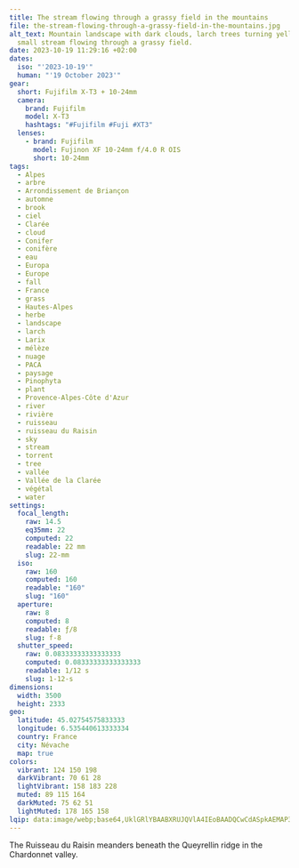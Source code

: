 ```yaml
---
title: The stream flowing through a grassy field in the mountains
file: the-stream-flowing-through-a-grassy-field-in-the-mountains.jpg
alt_text: Mountain landscape with dark clouds, larch trees turning yellow, and a
  small stream flowing through a grassy field.
date: 2023-10-19 11:29:16 +02:00
dates:
  iso: "'2023-10-19'"
  human: "'19 October 2023'"
gear:
  short: Fujifilm X-T3 + 10-24mm
  camera:
    brand: Fujifilm
    model: X-T3
    hashtags: "#Fujifilm #Fuji #XT3"
  lenses:
    - brand: Fujifilm
      model: Fujinon XF 10-24mm f/4.0 R OIS
      short: 10-24mm
tags:
  - Alpes
  - arbre
  - Arrondissement de Briançon
  - automne
  - brook
  - ciel
  - Clarée
  - cloud
  - Conifer
  - conifère
  - eau
  - Europa
  - Europe
  - fall
  - France
  - grass
  - Hautes-Alpes
  - herbe
  - landscape
  - larch
  - Larix
  - mélèze
  - nuage
  - PACA
  - paysage
  - Pinophyta
  - plant
  - Provence-Alpes-Côte d'Azur
  - river
  - rivière
  - ruisseau
  - ruisseau du Raisin
  - sky
  - stream
  - torrent
  - tree
  - vallée
  - Vallée de la Clarée
  - végétal
  - water
settings:
  focal_length:
    raw: 14.5
    eq35mm: 22
    computed: 22
    readable: 22 mm
    slug: 22-mm
  iso:
    raw: 160
    computed: 160
    readable: "160"
    slug: "160"
  aperture:
    raw: 8
    computed: 8
    readable: ƒ/8
    slug: f-8
  shutter_speed:
    raw: 0.08333333333333333
    computed: 0.08333333333333333
    readable: 1/12 s
    slug: 1-12-s
dimensions:
  width: 3500
  height: 2333
geo:
  latitude: 45.02754575833333
  longitude: 6.535440613333334
  country: France
  city: Névache
  map: true
colors:
  vibrant: 124 150 198
  darkVibrant: 70 61 28
  lightVibrant: 158 183 228
  muted: 89 115 164
  darkMuted: 75 62 51
  lightMuted: 178 165 158
lqip: data:image/webp;base64,UklGRlYBAABXRUJQVlA4IEoBAADQCwCdASpkAEMAP3GgxVi0q7+qMVa7g/AuCWNtk4AFQSUbX/bAiap28OBE1scSNweF3hn1Bgm7aTfROlB9/kvbz0/Zf9kiHHvrYzIpHbgXlX7TPldye7hbMqSrdSXdIumuEda7VjxgAP6zxn5WcLp9fteKbotWPbIetgkPSvKOfEXVzz1N/KukTRiLHEaao3xir+o5KhgaCbhiAA+4P5yox7CTbyyU8ZXXFy1NsvJpugerUfu/rLw5isKMlxWqK4IXTgIKxrNzwg0OoPjta4ROynHR6bF2wFtRZGA0mH/1pZ5nh/3Q7PsChTqSe+oNBQNd5cGAKPVsQ5re7na0o5PxEFjhqaAZlKdLuycNkzne/I/I7uGSVRherUKbuPaNJf4WuOxoSyXlG8F82n+TCaJu4bPz43kBoSI+srh50uKflyF7oCrKb8tAAAA=
---
```


The Ruisseau du Raisin meanders beneath the Queyrellin ridge in the Chardonnet valley.
